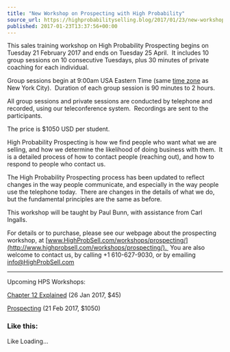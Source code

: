```yaml
---
title: "New Workshop on Prospecting with High Probability"
source_url: https://highprobabilityselling.blog/2017/01/23/new-workshop-on-prospecting-with-high-probability
published: 2017-01-23T13:37:56+00:00
---
```

This sales training workshop on High Probability Prospecting begins on Tuesday 21 February 2017 and ends on Tuesday 25 April.  It includes 10 group sessions on 10 consecutive Tuesdays, plus 30 minutes of private coaching for each individual.


Group sessions begin at 9:00am USA Eastern Time (same [time zone](https://www.timeanddate.com/worldclock/usa/new-york) as New York City).  Duration of each group session is 90 minutes to 2 hours.


All group sessions and private sessions are conducted by telephone and recorded, using our teleconference system.  Recordings are sent to the participants.


The price is $1050 USD per student.


High Probability Prospecting is how we find people who want what we are selling, and how we determine the likelihood of doing business with them.  It is a detailed process of how to contact people (reaching out), and how to respond to people who contact us.


The High Probability Prospecting process has been updated to reflect changes in the way people communicate, and especially in the way people use the telephone today.  There are changes in the details of what we do, but the fundamental principles are the same as before.


This workshop will be taught by Paul Bunn, with assistance from Carl Ingalls.


For details or to purchase, please see our webpage about the prospecting workshop, at [www.HighProbSell.com/workshops/prospecting/](http://www.highprobsell.com/workshops/prospecting/).  You are also welcome to contact us, by calling \+1 610\-627\-9030, or by emailing [info@HighProbSell.com](mailto:info@HighProbSell.com?Subject=Inquiring%20About%20Prospecting%20Workshop)




---


Upcoming HPS Workshops:  

[Chapter 12 Explained](http://www.highprobsell.com/workshops/chapt12/) (26 Jan 2017, $45\)  

[Prospecting](http://www.highprobsell.com/workshops/prospecting/) (21 Feb 2017, $1050\)


### Like this:

Like Loading...
